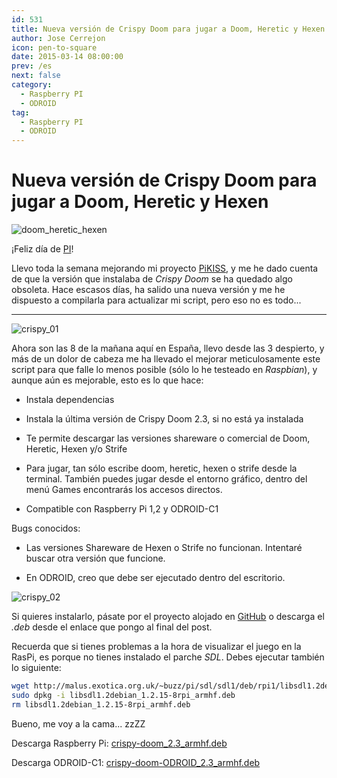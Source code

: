 ```yaml
---
id: 531
title: Nueva versión de Crispy Doom para jugar a Doom, Heretic y Hexen
author: Jose Cerrejon
icon: pen-to-square
date: 2015-03-14 08:00:00
prev: /es
next: false
category:
  - Raspberry PI
  - ODROID
tag:
  - Raspberry PI
  - ODROID
---
```


# Nueva versión de Crispy Doom para jugar a Doom, Heretic y Hexen

![doom_heretic_hexen](/images/2015/03/doom_heretic_hexen.png)

¡Feliz día de [PI](http://es.wikipedia.org/wiki/D%C3%ADa_de_π)!

Llevo toda la semana mejorando mi proyecto [PiKISS](https://github.com/jmcerrejon/PiKISS), y me he dado cuenta de que la versión que instalaba de *Crispy Doom* se ha quedado algo obsoleta. Hace escasos días, ha salido una nueva versión y me he dispuesto a compilarla para actualizar mi script, pero eso no es todo...

- - -
![crispy_01](/images/2015/03/crispy_script_01.png)

Ahora son las 8 de la mañana aquí en España, llevo desde las 3 despierto, y más de un dolor de cabeza me ha llevado el mejorar meticulosamente este script para que falle lo menos posible (sólo lo he testeado en *Raspbian*), y aunque aún es mejorable, esto es lo que hace:

* Instala dependencias

* Instala la última versión de Crispy Doom 2.3, si no está ya instalada

* Te permite descargar las versiones shareware o comercial de Doom, Heretic, Hexen y/o Strife

* Para jugar, tan sólo escribe doom, heretic, hexen o strife desde la terminal. También puedes jugar desde el entorno gráfico, dentro del menú Games encontrarás los accesos directos.

* Compatible con Raspberry Pi 1,2 y ODROID-C1

Bugs conocidos:

* Las versiones Shareware de Hexen o Strife no funcionan. Intentaré buscar otra versión que funcione.

* En ODROID, creo que debe ser ejecutado dentro del escritorio.

![crispy_02](/images/2015/03/crispy_script_02.png)

Si quieres instalarlo, pásate por el proyecto alojado en [GitHub](https://github.com/jmcerrejon/PiKISS) o descarga el *.deb* desde el enlace que pongo al final del post.

Recuerda que si tienes problemas a la hora de visualizar el juego en la RasPi, es porque no tienes instalado el parche *SDL*. Debes ejecutar también lo siguiente:

```bash
wget http://malus.exotica.org.uk/~buzz/pi/sdl/sdl1/deb/rpi1/libsdl1.2debian_1.2.15-8rpi_armhf.deb
sudo dpkg -i libsdl1.2debian_1.2.15-8rpi_armhf.deb
rm libsdl1.2debian_1.2.15-8rpi_armhf.deb
```

Bueno, me voy a la cama... zzZZ

Descarga Raspberry Pi: [crispy-doom_2.3_armhf.deb](/res/crispy-doom_2.3_armhf.deb)

Descarga ODROID-C1: [crispy-doom-ODROID_2.3_armhf.deb](/res/crispy-doom-ODROID_2.3_armhf.deb)